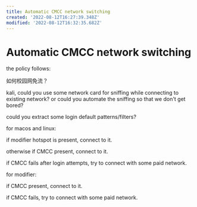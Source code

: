 ```yaml
---
title: Automatic CMCC network switching
created: '2022-08-12T16:27:39.348Z'
modified: '2022-08-12T16:32:35.682Z'
---
```


# Automatic CMCC network switching

the policy follows:

如何校园网免流？

kali, could you use some network card for sniffing while connecting to existing network? or could you automate the sniffing so that we don't get bored?

could you extract some login default patterns/filters?

for macos and linux:

if modifier hotspot is present, connect to it.

otherwise if CMCC present, connect to it.

if CMCC fails after login attempts, try to connect with some paid network.

for modifier:

if CMCC present, connect to it.

if CMCC fails, try to connect with some paid network.


